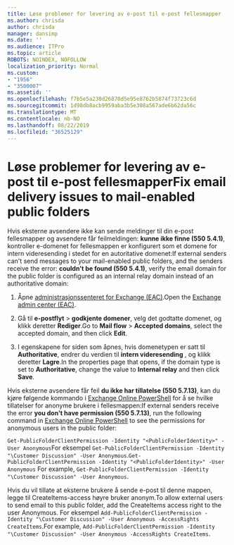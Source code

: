 ```yaml
---
title: Løse problemer for levering av e-post til e-post fellesmapper
ms.author: chrisda
author: chrisda
manager: dansimp
ms.date: ''
ms.audience: ITPro
ms.topic: article
ROBOTS: NOINDEX, NOFOLLOW
localization_priority: Normal
ms.custom:
- "1956"
- "3500007"
ms.assetid: ''
ms.openlocfilehash: f7b5e5a230d26870d5e95e8762b5874f73723c6d
ms.sourcegitcommit: 1d98db8acb9959aba3b5e308a567ade6b62da56c
ms.translationtype: MT
ms.contentlocale: nb-NO
ms.lasthandoff: 08/22/2019
ms.locfileid: "36525129"
---
```

# <a name="fix-email-delivery-issues-to-mail-enabled-public-folders"></a><span data-ttu-id="7c14d-102">Løse problemer for levering av e-post til e-post fellesmapper</span><span class="sxs-lookup"><span data-stu-id="7c14d-102">Fix email delivery issues to mail-enabled public folders</span></span>

<span data-ttu-id="7c14d-103">Hvis eksterne avsendere ikke kan sende meldinger til din e-post fellesmapper og avsendere får feilmeldingen: **kunne ikke finne (550 5.4.1)**, kontroller e-domenet for fellesmappen er konfigurert som et domene for intern videresending i stedet for en autoritative domenet:</span><span class="sxs-lookup"><span data-stu-id="7c14d-103">If external senders can't send messages to your mail-enabled public folders, and the senders receive the error: **couldn't be found (550 5.4.1)**, verify the email domain for the public folder is configured as an internal relay domain instead of an authoritative domain:</span></span>

1. <span data-ttu-id="7c14d-104">Åpne [administrasjonssenteret for Exchange (EAC)](https://docs.microsoft.com/Exchange/exchange-admin-center).</span><span class="sxs-lookup"><span data-stu-id="7c14d-104">Open the [Exchange admin center (EAC)](https://docs.microsoft.com/Exchange/exchange-admin-center).</span></span>

2. <span data-ttu-id="7c14d-105">Gå til **e-postflyt** \> **godkjente domener**, velg det godtatte domenet, og klikk deretter **Rediger**.</span><span class="sxs-lookup"><span data-stu-id="7c14d-105">Go to **Mail flow** \> **Accepted domains**, select the accepted domain, and then click **Edit**.</span></span>

3. <span data-ttu-id="7c14d-106">I egenskapene for siden som åpnes, hvis domenetypen er satt til **Authoritative**, endrer du verdien til **intern videresending** , og klikk deretter **Lagre**.</span><span class="sxs-lookup"><span data-stu-id="7c14d-106">In the properties page that opens, if the domain type is set to **Authoritative**, change the value to **Internal relay** and then click **Save**.</span></span>

<span data-ttu-id="7c14d-107">Hvis eksterne avsendere får feil **du ikke har tillatelse (550 5.7.13)**, kan du kjøre følgende kommando i [Exchange Online PowerShell](https://docs.microsoft.com/powershell/exchange/exchange-online/connect-to-exchange-online-powershell/connect-to-exchange-online-powershell) for å se hvilke tillatelser for anonyme brukere i fellesmappen:</span><span class="sxs-lookup"><span data-stu-id="7c14d-107">If external senders receive the error **you don't have permission (550 5.7.13)**, run the following command in [Exchange Online PowerShell](https://docs.microsoft.com/powershell/exchange/exchange-online/connect-to-exchange-online-powershell/connect-to-exchange-online-powershell) to see the permissions for anonymous users in the public folder:</span></span>

<span data-ttu-id="7c14d-108">`Get-PublicFolderClientPermission -Identity "<PublicFolderIdentity>" -User Anonymous`For eksempel `Get-PublicFolderClientPermission -Identity "\Customer Discussion" -User Anonymous`.</span><span class="sxs-lookup"><span data-stu-id="7c14d-108">`Get-PublicFolderClientPermission -Identity "<PublicFolderIdentity>" -User Anonymous` For example, `Get-PublicFolderClientPermission -Identity "\Customer Discussion" -User Anonymous`.</span></span>

<span data-ttu-id="7c14d-109">Hvis du vil tillate at eksterne brukere å sende e-post til denne mappen, legge til CreateItems-access høyre bruker anonym.</span><span class="sxs-lookup"><span data-stu-id="7c14d-109">To allow external users to send email to this public folder, add the CreateItems access right to the user Anonymous.</span></span> <span data-ttu-id="7c14d-110">For eksempel `Add-PublicFolderClientPermission -Identity "\Customer Discussion" -User Anonymous -AccessRights CreateItems`.</span><span class="sxs-lookup"><span data-stu-id="7c14d-110">For example, `Add-PublicFolderClientPermission -Identity "\Customer Discussion" -User Anonymous -AccessRights CreateItems`.</span></span>

